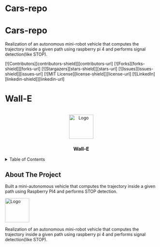 # Cars-repo

# Cars-repo

Realization of an autonomous mini-robot vehicle that computes the trajectory inside a given path using raspberry pi 4 and performs signal detection(like STOP).

<!-- PROJECT SHIELDS -->

<!--
*** I'm using markdown "reference style" links for readability.
*** Reference links are enclosed in brackets [ ] instead of parentheses ( ).
*** See the bottom of this document for the declaration of the reference variables
*** for contributors-url, forks-url, etc. This is an optional, concise syntax you may use.
*** https://www.markdownguide.org/basic-syntax/#reference-style-links
-->

[![Contributors][contributors-shield]][contributors-url]
[![Forks][forks-shield]][forks-url]
[![Stargazers][stars-shield]][stars-url]
[![Issues][issues-shield]][issues-url]
[![MIT License][license-shield]][license-url]
[![LinkedIn][linkedin-shield]][linkedin-url]

# Wall-E

<!-- PROJECT LOGO -->

<br />
<div align="center">
  <a href="https://github.com/alessandro-vecchi/Cars-repo">
    <img src="https://static.wikia.nocookie.net/wall-epidea/images/7/70/Walle3.png/revision/latest?cb=20101120142558" alt="Logo" width="80" height="80">
  </a>

<h3 align="center">Wall-E</h3>

</div>

<!-- TABLE OF CONTENTS -->

<details>
  <summary>Table of Contents</summary>
  <ol>
    <li>
      <a href="#about-the-project">About The Project</a>
      <ul>
        <li><a href="#built-with">Built With</a></li>
      </ul>
    </li>
    <li>
      <a href="#getting-started">Getting Started</a>
      <ul>
        <li><a href="#prerequisites">Prerequisites</a></li>
        <li><a href="#installation">Installation</a></li>
      </ul>
    </li>
    <li><a href="#usage">Usage</a></li>
    <li><a href="#roadmap">Roadmap</a></li>
    <li><a href="#contributing">Contributing</a></li>
    <li><a href="#license">License</a></li>
    <li><a href="#contact">Contact</a></li>
    <li><a href="#acknowledgments">Acknowledgments</a></li>
  </ol>
</details>

<!-- ABOUT THE PROJECT -->

## About The Project

Built a mini-autonomous vehicle that computes the trajectory inside a given path using Raspberry PI4 and performs STOP detection.

<img src="media/images/wall-e.png" alt="Logo" width="80" height="80">


Realization of an autonomous mini-robot vehicle that computes the trajectory inside a given path using raspberry pi 4 and performs signal detection(like STOP).
